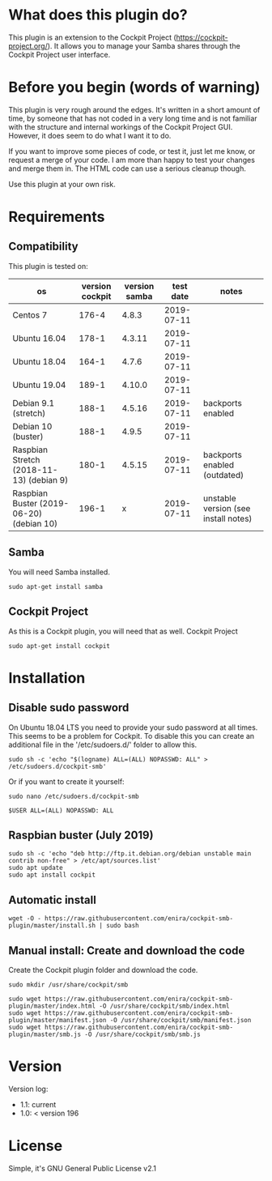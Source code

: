 # What does this plugin do?
This plugin is an extension to the Cockpit Project (https://cockpit-project.org/). It allows you to manage your Samba shares through the Cockpit Project user interface.

# Before you begin (words of warning)
This plugin is very rough around the edges. It's written in a short amount of time, by someone that has not coded in a very long time and is not familiar with the structure and internal workings of the Cockpit Project GUI. However, it does seem to do what I want it to do. 

If you want to improve some pieces of code, or test it, just let me know, or request a merge of your code. I am more than happy to test your changes and merge them in. The HTML code can use a serious cleanup though.

Use this plugin at your own risk.

# Requirements

## Compatibility

This plugin is tested on:

| os                                       | version cockpit | version samba | test date  | notes                                |
|------------------------------------------|-----------------|---------------|------------|--------------------------------------|
| Centos 7                                 | 176-4           | 4.8.3         | 2019-07-11 |                                      |
| Ubuntu 16.04                             | 178-1           | 4.3.11        | 2019-07-11 |                                      |
| Ubuntu 18.04                             | 164-1           | 4.7.6         | 2019-07-11 |                                      |
| Ubuntu 19.04                             | 189-1           | 4.10.0        | 2019-07-11 |                                      |
| Debian 9.1 (stretch)                     | 188-1           | 4.5.16        | 2019-07-11 | backports enabled                    |
| Debian 10 (buster)                       | 188-1           | 4.9.5         | 2019-07-11 |                                      |
| Raspbian Stretch (2018-11-13) (debian 9) | 180-1           | 4.5.15        | 2019-07-11 | backports enabled (outdated)         |
| Raspbian Buster (2019-06-20) (debian 10) | 196-1           | x             | 2019-07-11 | unstable version (see install notes) |

## Samba
You will need Samba installed.

```
sudo apt-get install samba
```

## Cockpit Project
As this is a Cockpit plugin, you will need that as well.
Cockpit Project
```
sudo apt-get install cockpit
```

# Installation

## Disable sudo password
On Ubuntu 18.04 LTS you need to provide your sudo password at all times. This seems to be a problem for Cockpit. To disable this you can create an additional file in the '/etc/sudoers.d/' folder to allow this.
```
sudo sh -c 'echo "$(logname) ALL=(ALL) NOPASSWD: ALL" > /etc/sudoers.d/cockpit-smb'
```
Or if you want to create it yourself:
```
sudo nano /etc/sudoers.d/cockpit-smb
```

```
$USER ALL=(ALL) NOPASSWD: ALL
```

## Raspbian buster (July 2019)

```
sudo sh -c 'echo "deb http://ftp.it.debian.org/debian unstable main contrib non-free" > /etc/apt/sources.list'
sudo apt update
sudo apt install cockpit
```

## Automatic install

```
wget -O - https://raw.githubusercontent.com/enira/cockpit-smb-plugin/master/install.sh | sudo bash
```

## Manual install: Create and download the code
Create the Cockpit plugin folder and download the code.
```
sudo mkdir /usr/share/cockpit/smb

sudo wget https://raw.githubusercontent.com/enira/cockpit-smb-plugin/master/index.html -O /usr/share/cockpit/smb/index.html
sudo wget https://raw.githubusercontent.com/enira/cockpit-smb-plugin/master/manifest.json -O /usr/share/cockpit/smb/manifest.json
sudo wget https://raw.githubusercontent.com/enira/cockpit-smb-plugin/master/smb.js -O /usr/share/cockpit/smb/smb.js
```

# Version 

Version log:
- 1.1: current
- 1.0: < version 196

# License
Simple, it's GNU General Public License v2.1
